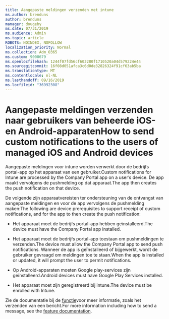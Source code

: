 ```yaml
---
title: Aangepaste meldingen verzenden met intune
ms.author: brenduns
author: brenduns
manager: dougeby
ms.date: 07/31/2019
ms.audience: Admin
ms.topic: article
ROBOTS: NOINDEX, NOFOLLOW
localization_priority: Normal
ms.collection: Adm_O365
ms.custom: 9000679
ms.openlocfilehash: 1244f07fd56cf603280f1710520a04d579224e44
ms.sourcegitcommit: 16f08d051afca3c6d0de32826324f91cf63ab5ba
ms.translationtype: MT
ms.contentlocale: nl-NL
ms.lasthandoff: 09/16/2019
ms.locfileid: "36992308"
---
```

# <a name="how-to-send-custom-notifications-to-the-users-of-managed-ios-and-android-devices"></a><span data-ttu-id="f29f4-102">Aangepaste meldingen verzenden naar gebruikers van beheerde iOS-en Android-apparaten</span><span class="sxs-lookup"><span data-stu-id="f29f4-102">How to send custom notifications to the users of managed iOS and Android devices</span></span>

<span data-ttu-id="f29f4-103">Aangepaste meldingen voor intune worden verwerkt door de bedrijfs portal-app op het apparaat van een gebruiker.</span><span class="sxs-lookup"><span data-stu-id="f29f4-103">Custom notifications for Intune are processed by the Company Portal app on a user’s device.</span></span> <span data-ttu-id="f29f4-104">De app maakt vervolgens de pushmelding op dat apparaat.</span><span class="sxs-lookup"><span data-stu-id="f29f4-104">The app then creates the push notification on that device.</span></span>

<span data-ttu-id="f29f4-105">De volgende zijn apparaatvereisten ter ondersteuning van de ontvangst van aangepaste meldingen en voor de app vervolgens de pushmelding maken:</span><span class="sxs-lookup"><span data-stu-id="f29f4-105">The following are device prerequisites to support receipt of custom notifications, and for the app to then create the push notification:</span></span>

- <span data-ttu-id="f29f4-106">Het apparaat moet de bedrijfs portal-app hebben geïnstalleerd.</span><span class="sxs-lookup"><span data-stu-id="f29f4-106">The device must have the Company Portal app installed.</span></span>  

- <span data-ttu-id="f29f4-107">Het apparaat moet de bedrijfs portal-app toestaan om pushmeldingen te verzenden.</span><span class="sxs-lookup"><span data-stu-id="f29f4-107">The device must allow the Company Portal app to send push notifications.</span></span> <span data-ttu-id="f29f4-108">Wanneer de app is geïnstalleerd of bijgewerkt, wordt de gebruiker gevraagd om meldingen toe te staan.</span><span class="sxs-lookup"><span data-stu-id="f29f4-108">When the app is installed or updated, it will prompt the user to permit notifications.</span></span>

- <span data-ttu-id="f29f4-109">Op Android-apparaten moeten Google play-services zijn geïnstalleerd.</span><span class="sxs-lookup"><span data-stu-id="f29f4-109">Android devices must have Google Play Services installed.</span></span>

- <span data-ttu-id="f29f4-110">Het apparaat moet zijn geregistreerd bij intune.</span><span class="sxs-lookup"><span data-stu-id="f29f4-110">The device must be enrolled with Intune.</span></span>

<span data-ttu-id="f29f4-111">Zie de documentatie bij de [functie](https://docs.microsoft.com/intune/custom-notifications)voor meer informatie, zoals het verzenden van een bericht.</span><span class="sxs-lookup"><span data-stu-id="f29f4-111">For more information including how to send a message, see the [feature documentation](https://docs.microsoft.com/intune/custom-notifications).</span></span>
